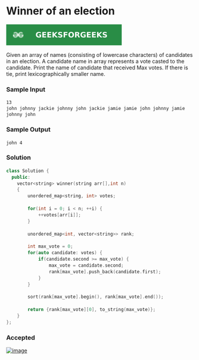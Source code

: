 # Winner of an election

[![Problem Link](../assets/gfg.svg)](...problem...)

Given an array of names (consisting of lowercase characters) of candidates in an election. A candidate name in array represents a vote casted to the candidate. Print the name of candidate that received Max votes. If there is tie, print lexicographically smaller name.

### Sample Input
```
13
john johnny jackie johnny john jackie jamie jamie john johnny jamie johnny john
```
### Sample Output
```
john 4
```

### Solution
```cpp
class Solution {
  public:
    vector<string> winner(string arr[],int n)
    {
        unordered_map<string, int> votes;

        for(int i = 0; i < n; ++i) {
            ++votes[arr[i]];
        }

        unordered_map<int, vector<string>> rank;

        int max_vote = 0;
        for(auto candidate: votes) {
            if(candidate.second >= max_vote) {
                max_vote = candidate.second;
                rank[max_vote].push_back(candidate.first);
            }
        }

        sort(rank[max_vote].begin(), rank[max_vote].end());

        return {rank[max_vote][0], to_string(max_vote)};
    }
};
```

### Accepted
[![image](https://user-images.githubusercontent.com/44930179/149932325-1e2f8cd1-19e2-406f-8d41-593bc94b0e1f.png)](...solution...)
